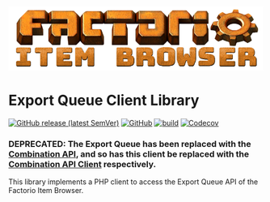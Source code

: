![Factorio Item Browser](https://raw.githubusercontent.com/factorio-item-browser/documentation/master/asset/image/logo.png) 

# Export Queue Client Library

[![GitHub release (latest SemVer)](https://img.shields.io/github/v/release/factorio-item-browser/export-queue-client)](https://github.com/factorio-item-browser/export-queue-client/releases)
[![GitHub](https://img.shields.io/github/license/factorio-item-browser/export-queue-client)](LICENSE.md)
[![build](https://img.shields.io/github/workflow/status/factorio-item-browser/export-queue-client/CI?logo=github)](https://github.com/factorio-item-browser/export-queue-client/actions)
[![Codecov](https://img.shields.io/codecov/c/gh/factorio-item-browser/export-queue-client?logo=codecov)](https://codecov.io/gh/factorio-item-browser/export-queue-client)

### DEPRECATED: The Export Queue has been replaced with the [Combination API](https://github.com/factorio-item-browser/combination-api-server), and so has this client be replaced with the [Combination API Client](https://github.com/factorio-item-browser/combination-api-client) respectively.

This library implements a PHP client to access the Export Queue API of the Factorio Item Browser.
